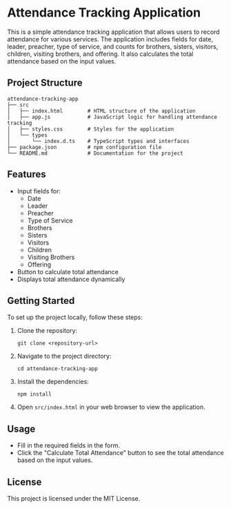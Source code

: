 # Attendance Tracking Application

This is a simple attendance tracking application that allows users to record attendance for various services. The application includes fields for date, leader, preacher, type of service, and counts for brothers, sisters, visitors, children, visiting brothers, and offering. It also calculates the total attendance based on the input values.

## Project Structure

```
attendance-tracking-app
├── src
│   ├── index.html        # HTML structure of the application
│   ├── app.js            # JavaScript logic for handling attendance tracking
│   ├── styles.css        # Styles for the application
│   └── types
│       └── index.d.ts    # TypeScript types and interfaces
├── package.json          # npm configuration file
└── README.md             # Documentation for the project
```

## Features

- Input fields for:
  - Date
  - Leader
  - Preacher
  - Type of Service
  - Brothers
  - Sisters
  - Visitors
  - Children
  - Visiting Brothers
  - Offering
- Button to calculate total attendance
- Displays total attendance dynamically

## Getting Started

To set up the project locally, follow these steps:

1. Clone the repository:
   ```
   git clone <repository-url>
   ```

2. Navigate to the project directory:
   ```
   cd attendance-tracking-app
   ```

3. Install the dependencies:
   ```
   npm install
   ```

4. Open `src/index.html` in your web browser to view the application.

## Usage

- Fill in the required fields in the form.
- Click the "Calculate Total Attendance" button to see the total attendance based on the input values.

## License

This project is licensed under the MIT License.